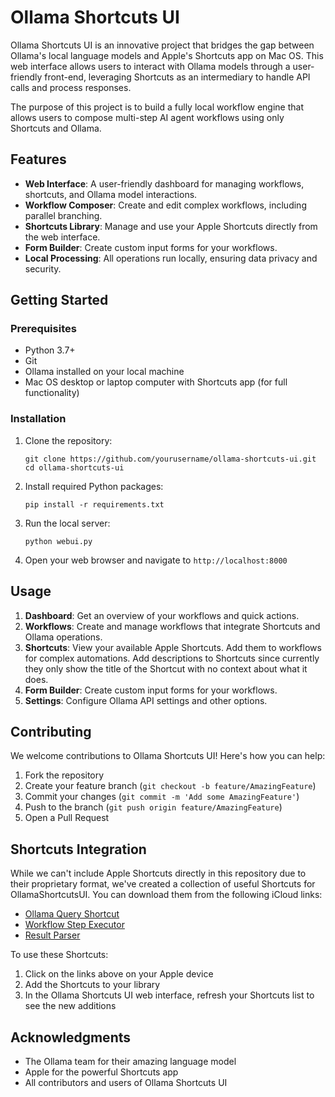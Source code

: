 # Ollama Shortcuts UI

Ollama Shortcuts UI is an innovative project that bridges the gap between Ollama's local language models and Apple's Shortcuts app on Mac OS. This web interface allows users to interact with Ollama models through a user-friendly front-end, leveraging Shortcuts as an intermediary to handle API calls and process responses.

The purpose of this project is to build a fully local workflow engine that allows users to compose multi-step AI agent workflows using only Shortcuts and Ollama.

## Features

- **Web Interface**: A user-friendly dashboard for managing workflows, shortcuts, and Ollama model interactions.
- **Workflow Composer**: Create and edit complex workflows, including parallel branching.
- **Shortcuts Library**: Manage and use your Apple Shortcuts directly from the web interface.
- **Form Builder**: Create custom input forms for your workflows.
- **Local Processing**: All operations run locally, ensuring data privacy and security.

## Getting Started

### Prerequisites

- Python 3.7+
- Git
- Ollama installed on your local machine
- Mac OS desktop or laptop computer with Shortcuts app (for full functionality)

### Installation

1. Clone the repository:
   ```
   git clone https://github.com/yourusername/ollama-shortcuts-ui.git
   cd ollama-shortcuts-ui
   ```

2. Install required Python packages:
   ```
   pip install -r requirements.txt
   ```

3. Run the local server:
   ```
   python webui.py
   ```

4. Open your web browser and navigate to `http://localhost:8000`

## Usage

1. **Dashboard**: Get an overview of your workflows and quick actions.
2. **Workflows**: Create and manage workflows that integrate Shortcuts and Ollama operations.
3. **Shortcuts**: View your available Apple Shortcuts. Add them to workflows for complex automations. Add descriptions to Shortcuts since currently they only show the title of the Shortcut with no context about what it does.
4. **Form Builder**: Create custom input forms for your workflows.
5. **Settings**: Configure Ollama API settings and other options.

## Contributing

We welcome contributions to Ollama Shortcuts UI! Here's how you can help:

1. Fork the repository
2. Create your feature branch (`git checkout -b feature/AmazingFeature`)
3. Commit your changes (`git commit -m 'Add some AmazingFeature'`)
4. Push to the branch (`git push origin feature/AmazingFeature`)
5. Open a Pull Request

## Shortcuts Integration

While we can't include Apple Shortcuts directly in this repository due to their proprietary format, we've created a collection of useful Shortcuts for OllamaShortcutsUI. You can download them from the following iCloud links:

- [Ollama Query Shortcut](https://www.icloud.com/shortcuts/your_shortcut_link_here)
- [Workflow Step Executor](https://www.icloud.com/shortcuts/your_shortcut_link_here)
- [Result Parser](https://www.icloud.com/shortcuts/your_shortcut_link_here)

To use these Shortcuts:
1. Click on the links above on your Apple device
2. Add the Shortcuts to your library
3. In the Ollama Shortcuts UI web interface, refresh your Shortcuts list to see the new additions

## Acknowledgments

- The Ollama team for their amazing language model
- Apple for the powerful Shortcuts app
- All contributors and users of Ollama Shortcuts UI